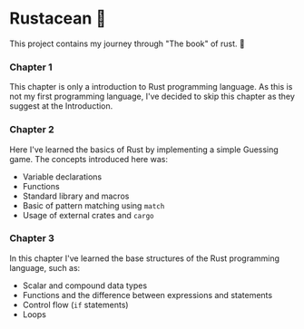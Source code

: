 # Rustacean :crab:

This project contains my journey through "The book" of rust. :rocket:

### Chapter 1

This chapter is only a introduction to Rust programming language. As this is not my first programming language, I've decided to skip this chapter as they suggest at the Introduction.

### Chapter 2

Here I've learned the basics of Rust by implementing a simple Guessing game. The concepts introduced here was:

- Variable declarations
- Functions
- Standard library and macros
- Basic of pattern matching using `match`
- Usage of external crates and `cargo`

### Chapter 3

In this chapter I've learned the base structures of the Rust programming language, such as:

- Scalar and compound data types
- Functions and the difference between expressions and statements
- Control flow (`if` statements)
- Loops
